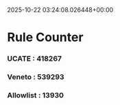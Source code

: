 2025-10-22 03:24:08.026448+00:00
# Rule Counter 
 ### UCATE : 418267

 ### Veneto : 539293

 ### Allowlist : 13930